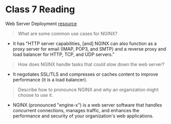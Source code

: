# Class 7 Reading
 Web Server Deployment
[resource](https://www.nginx.com/resources/glossary/nginx/)

> What are some common use cases for NGINX?
   - It has "HTTP server capabilities, [and] NGINX can also function as a proxy server for email (IMAP, POP3, and SMTP) and a reverse proxy and load balancer for HTTP, TCP, and UDP servers."

> How does NGINX handle tasks that could slow down the web server?
   - It negotiates SSL/TLS and compresses or caches content to improve performance (it is a load balancer).

> Describe how to pronounce NGINX and why an organization might choose to use it.
   - NGINX (pronounced "engine-x") is a web server software that handles concurrent connections, manages traffic, and enhances the performance and security of your organization's web applications.

